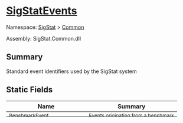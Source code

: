 # [SigStatEvents](./SigStatEvents.md)

Namespace: [SigStat]() > [Common](./README.md)

Assembly: SigStat.Common.dll

## Summary
Standard event identifiers used by the SigStat system

## Static Fields

| Name | Summary | 
| --- | --- | 
| <sub>BenchmarkEvent</sub><div style="margin: -28px 0px 0px 0px;"><img width=200/>  | <sub>Events originating from a benchmark</sub><div style="margin: -28px 0px 0px 0px;"><img width=200/>  | <br>
| <sub>VerifierEvent</sub><div style="margin: -28px 0px 0px 0px;"><img width=200/>  | <sub>Events originating from a verifier</sub><div style="margin: -28px 0px 0px 0px;"><img width=200/>  | <br>


